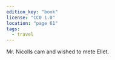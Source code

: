```yaml
---
edition_key: "book"
license: "CC0 1.0"
location: "page 61"
tags:
  - travel
---
```

Mr. Nicolls cam
and wished to mete Ellet.
